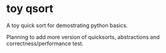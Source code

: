 # toy qsort

A toy quick sort for demostrating python basics.

Planning to add more version of quicksorts, abstractions and correctness/performance test.

